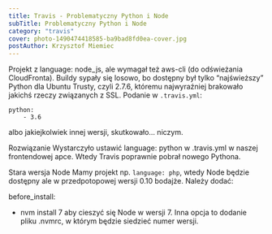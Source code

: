```yaml
---
title: Travis - Problematyczny Python i Node
subTitle: Problematyczny Python i Node
category: "travis"
cover: photo-1490474418585-ba9bad8fd0ea-cover.jpg
postAuthor: Krzysztof Miemiec
---
```


Projekt z language: node_js, ale wymagał też aws-cli (do odświeżania CloudFronta). Buildy sypały się losowo, bo dostępny był tylko “najświeższy” Python dla Ubuntu Trusty, czyli 2.7.6, któremu najwyraźniej brakowało jakichś rzeczy związanych z SSL.
Podanie w `.travis.yml`:

    python:
        - 3.6

albo jakiejkolwiek innej wersji, skutkowało… niczym.

Rozwiązanie
Wystarczyło ustawić language: python w .travis.yml w naszej frontendowej apce. Wtedy Travis poprawnie pobrał nowego Pythona.

Stara wersja Node
Mamy projekt np. `language: php`, wtedy Node będzie dostępny ale w przedpotopowej wersji 0.10 bodajże. Należy dodać:

before_install:
 - nvm install 7
aby cieszyć się Node w wersji 7. Inna opcja to dodanie pliku .nvmrc, w którym będzie siedzieć numer wersji.
